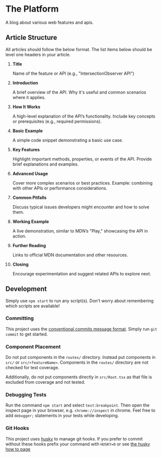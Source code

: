 # The Platform

A blog about various web features and apis.

## Article Structure

All articles should follow the below format. The list items below should be
level one headers in your article.

1. **Title**

   Name of the feature or API (e.g., "IntersectionObserver API")

2. **Introduction**

   A brief overview of the API. Why it's useful and common scenarios where it
   applies.

3. **How It Works**

   A high-level explanation of the API’s functionality. Include key concepts or
   prerequisites (e.g., required permissions).

4. **Basic Example**

   A simple code snippet demonstrating a basic use case.

5. **Key Features**

   Highlight important methods, properties, or events of the API. Provide brief
   explanations and examples.

6. **Advanced Usage**

   Cover more complex scenarios or best practices. Example: combining with other
   APIs or performance considerations.

7. **Common Pitfalls**

   Discuss typical issues developers might encounter and how to solve them.

8. **Working Example**

   A live demonstration, similar to MDN’s "Play," showcasing the API in action.

9. **Further Reading**

   Links to official MDN documentation and other resources.

10. **Closing**

    Encourage experimentation and suggest related APIs to explore next.

## Development

Simply use `npm start` to run any script(s). Don't worry about remembering which
scripts are available!

### Committing

This project uses the
[conventional commits message format](https://www.conventionalcommits.org/en/v1.0.0/#summary).
Simply run `git commit` to get started.

### Component Placement

Do not put components in the `routes/` directory. Instead put components in
`src/` or `src/<featureName>`. Components in the `routes/` directory are not
checked for test coverage.

Additionally, do not put components directly in `src/Root.tsx` as that file is
excluded from coverage and not tested.

### Debugging Tests

Run the command `npm start` and select `test:breakpoint`. Then open the inspect
page in your browser, e.g. `chrome://inspect` in chrome. Feel free to add
`debugger;` statements in your tests while developing.

### Git Hooks

This project uses [husky](https://typicode.github.io/husky) to manage git hooks.
If you prefer to commit without these hooks prefix your command with `HUSKY=0`
or see
[the husky how to page](https://typicode.github.io/husky/how-to.html#skipping-git-hooks)
